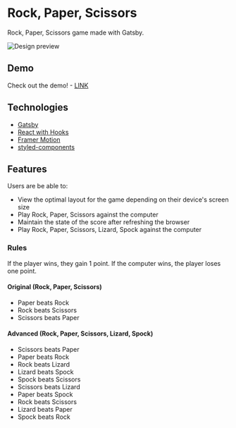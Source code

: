 # Rock, Paper, Scissors

Rock, Paper, Scissors game made with Gatsby.

![Design preview](preview.gif)

## Demo

Check out the demo! - [LINK](https://tobiaszmaj.github.io/rock-paper-scissors/)

## Technologies

* [Gatsby](https://www.gatsbyjs.com/)
* [React with Hooks](https://reactjs.org/)
* [Framer Motion](https://www.framer.com/motion/)
* [styled-components](https://styled-components.com/)

## Features

Users are be able to:

- View the optimal layout for the game depending on their device's screen size
- Play Rock, Paper, Scissors against the computer
- Maintain the state of the score after refreshing the browser
- Play Rock, Paper, Scissors, Lizard, Spock against the computer

### Rules

If the player wins, they gain 1 point. If the computer wins, the player loses one point.

#### Original (Rock, Paper, Scissors)

- Paper beats Rock
- Rock beats Scissors
- Scissors beats Paper

#### Advanced (Rock, Paper, Scissors, Lizard, Spock)

- Scissors beats Paper
- Paper beats Rock
- Rock beats Lizard
- Lizard beats Spock
- Spock beats Scissors
- Scissors beats Lizard
- Paper beats Spock
- Rock beats Scissors
- Lizard beats Paper
- Spock beats Rock